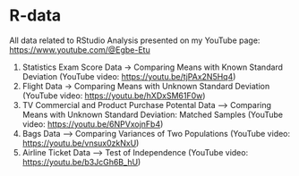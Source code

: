 # R-data
All data related to RStudio Analysis presented on my YouTube page: https://www.youtube.com/@Egbe-Etu 

1) Statistics Exam Score Data -> Comparing Means with Known Standard Deviation (YouTube video: https://youtu.be/tjPAx2N5Hq4)
2) Flight Data -> Comparing Means with Unknown Standard Deviation (YouTube video: https://youtu.be/hXDxSM61F0w)
3) TV Commercial and Product Purchase Potental Data --> Comparing Means with Unknown Standard Deviation: Matched Samples (YouTube video: https://youtu.be/6NPVxojnFb4)
4) Bags Data --> Comparing Variances of Two Populations (YouTube video: https://youtu.be/vnsux0zkNxU)
5) Airline Ticket Data --> Test of Independence (YouTube video: https://youtu.be/b3JcGh6B_hU)

